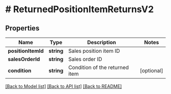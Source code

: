 # # ReturnedPositionItemReturnsV2

## Properties

Name | Type | Description | Notes
------------ | ------------- | ------------- | -------------
**positionItemId** | **string** | Sales position item ID |
**salesOrderId** | **string** | Sales order ID |
**condition** | **string** | Condition of the returned item | [optional]

[[Back to Model list]](../../README.md#models) [[Back to API list]](../../README.md#endpoints) [[Back to README]](../../README.md)
